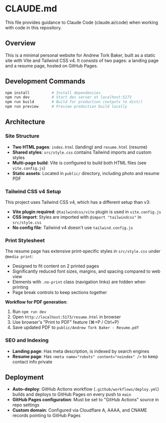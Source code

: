 # CLAUDE.md

This file provides guidance to Claude Code (claude.ai/code) when working with code in this repository.

## Overview

This is a minimal personal website for Andrew Tork Baker, built as a static site with Vite and Tailwind CSS v4. It consists of two pages: a landing page and a resume page, hosted on GitHub Pages.

## Development Commands

```bash
npm install          # Install dependencies
npm run dev          # Start dev server at localhost:5173
npm run build        # Build for production (outputs to dist/)
npm run preview      # Preview production build locally
```

## Architecture

### Site Structure

- **Two HTML pages**: `index.html` (landing) and `resume.html` (resume)
- **Shared styles**: `src/style.css` contains Tailwind imports and custom styles
- **Multi-page build**: Vite is configured to build both HTML files (see `vite.config.js`)
- **Static assets**: Located in `public/` directory, including photo and resume PDF

### Tailwind CSS v4 Setup

This project uses Tailwind CSS v4, which has a different setup than v3:

- **Vite plugin required**: `@tailwindcss/vite` plugin is used in `vite.config.js`
- **CSS import**: Styles are imported with `@import "tailwindcss"` in `src/style.css`
- **No config file**: Tailwind v4 doesn't use `tailwind.config.js`

### Print Stylesheet

The resume page has extensive print-specific styles in `src/style.css` under `@media print`:

- Designed to fit content on 2 printed pages
- Significantly reduced font sizes, margins, and spacing compared to web view
- Elements with `.no-print` class (navigation links) are hidden when printing
- Page break controls to keep sections together

**Workflow for PDF generation**:
1. Run `npm run dev`
2. Open `http://localhost:5173/resume.html` in browser
3. Use browser's "Print to PDF" feature (⌘+P / Ctrl+P)
4. Save updated PDF to `public/Andrew Tork Baker - Resume.pdf`

### SEO and Indexing

- **Landing page**: Has meta description, is indexed by search engines
- **Resume page**: Has `<meta name="robots" content="noindex" />` to keep contact info private

## Deployment

- **Auto-deploy**: GitHub Actions workflow (`.github/workflows/deploy.yml`) builds and deploys to GitHub Pages on every push to `main`
- **GitHub Pages configuration**: Must be set to "GitHub Actions" source in repo settings
- **Custom domain**: Configured via Cloudflare A, AAAA, and CNAME records pointing to GitHub Pages
